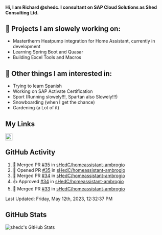 #### Hi, I am Richard @shedc. I consultant on SAP Cloud Solutions as Shed Consulting Ltd.

## 👋 Projects I am slowely working on:
- Mastertherm Heatpump integration for Home Assistant, currently in development
- Learning Spring Boot and Quasar
- Building Excel Tools and Macros

## 👀 Other things I am interested in:
- Trying to learn Spanish
- Working on SAP Activate Certification
- Sport (Running slowely!!!, Spartan also Slowely!!!)
- Snowboarding (when I get the chance)
- Gardening (a Lot of it)

## My Links
[<img align="left" alt="shedc | LinkedIn" width="22px" src="https://cdn.jsdelivr.net/npm/simple-icons@v3/icons/linkedin.svg" />][linkedin]

<br/>

## GitHub Activity
<!--RECENT_ACTIVITY:start-->
1. 🎉 Merged PR [#35](https://github.com/sHedC/homeassistant-ambrogio/pull/35) in [sHedC/homeassistant-ambrogio](https://github.com/sHedC/homeassistant-ambrogio)
2. 💪 Opened PR [#35](https://github.com/sHedC/homeassistant-ambrogio/pull/35) in [sHedC/homeassistant-ambrogio](https://github.com/sHedC/homeassistant-ambrogio)
3. 🎉 Merged PR [#34](https://github.com/sHedC/homeassistant-ambrogio/pull/34) in [sHedC/homeassistant-ambrogio](https://github.com/sHedC/homeassistant-ambrogio)
4. 👍 Approved [#34](https://github.com/sHedC/homeassistant-ambrogio/pull/34#pullrequestreview-1415871409) in [sHedC/homeassistant-ambrogio](https://github.com/sHedC/homeassistant-ambrogio)
5. 🎉 Merged PR [#33](https://github.com/sHedC/homeassistant-ambrogio/pull/33) in [sHedC/homeassistant-ambrogio](https://github.com/sHedC/homeassistant-ambrogio)
<!--RECENT_ACTIVITY:end-->
<!--RECENT_ACTIVITY:last_update-->
Last Updated: Friday, May 12th, 2023, 12:32:37 PM
<!--RECENT_ACTIVITY:last_update_end-->

## GitHub Stats
<img align="left" alt="shedc's GitHub Stats" src="https://github-readme-stats.vercel.app/api?username=shedc&show_icons=true&hide_title=true" />

[linkedin]: https://www.linkedin.com/in/richard-holmes-3314251/
